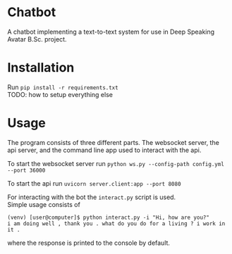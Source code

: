 # Chatbot
A chatbot implementing a text-to-text system for use in Deep Speaking Avatar B.Sc. project.

# Installation
Run `pip install -r requirements.txt`<br/>
TODO: how to setup everything else

# Usage
The program consists of three different parts. 
The websocket server, the api server, and the command line app used to interact with the api.

To start the websocket server run `python ws.py --config-path config.yml --port 36000`

To start the api run `uvicorn server.client:app --port 8080`

For interacting with the bot the `interact.py` script is used. <br/>
Simple usage consists of 
```
(venv) [user@computer]$ python interact.py -i "Hi, how are you?"
i am doing well , thank you . what do you do for a living ? i work in it .
```
where the response is printed to the console by default.
